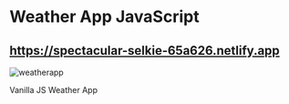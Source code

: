 # Weather App JavaScript

## https://spectacular-selkie-65a626.netlify.app

![weatherapp](https://user-images.githubusercontent.com/97852403/196546731-4f61dc29-a03f-4be3-84d5-56fff6bbdeeb.jpg)


Vanilla JS Weather App
